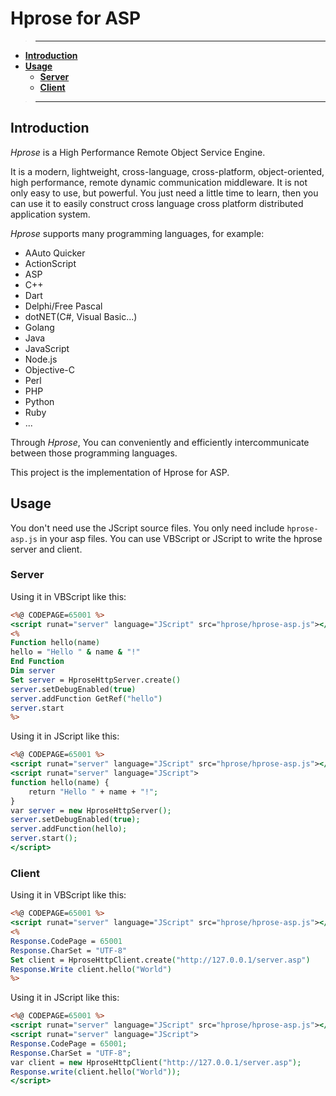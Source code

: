 # Hprose for ASP

>---
- **[Introduction](#introduction)**
- **[Usage](#usage)**
    - **[Server](#server)**
    - **[Client](#client)**

>---

## Introduction

*Hprose* is a High Performance Remote Object Service Engine.

It is a modern, lightweight, cross-language, cross-platform, object-oriented, high performance, remote dynamic communication middleware. It is not only easy to use, but powerful. You just need a little time to learn, then you can use it to easily construct cross language cross platform distributed application system.

*Hprose* supports many programming languages, for example:

* AAuto Quicker
* ActionScript
* ASP
* C++
* Dart
* Delphi/Free Pascal
* dotNET(C#, Visual Basic...)
* Golang
* Java
* JavaScript
* Node.js
* Objective-C
* Perl
* PHP
* Python
* Ruby
* ...

Through *Hprose*, You can conveniently and efficiently intercommunicate between those programming languages.

This project is the implementation of Hprose for ASP.

## Usage

You don't need use the JScript source files. You only need include `hprose-asp.js` in your asp files. You can use VBScript or JScript to write the hprose server and client.

### Server

Using it in VBScript like this:

```asp
<%@ CODEPAGE=65001 %>
<script runat="server" language="JScript" src="hprose/hprose-asp.js"></script>
<%
Function hello(name)
hello = "Hello " & name & "!"
End Function
Dim server
Set server = HproseHttpServer.create()
server.setDebugEnabled(true)
server.addFunction GetRef("hello")
server.start
%>
```

Using it in JScript like this:

```asp
<%@ CODEPAGE=65001 %>
<script runat="server" language="JScript" src="hprose/hprose-asp.js"></script>
<script runat="server" language="JScript">
function hello(name) {
    return "Hello " + name + "!";
}
var server = new HproseHttpServer();
server.setDebugEnabled(true);
server.addFunction(hello);
server.start();
</script>
```

### Client

Using it in VBScript like this:

```asp
<%@ CODEPAGE=65001 %>
<script runat="server" language="JScript" src="hprose/hprose-asp.js"></script>
<%
Response.CodePage = 65001
Response.CharSet = "UTF-8"
Set client = HproseHttpClient.create("http://127.0.0.1/server.asp")
Response.Write client.hello("World")
%>
```

Using it in JScript like this:

```asp
<%@ CODEPAGE=65001 %>
<script runat="server" language="JScript" src="hprose/hprose-asp.js"></script>
<script runat="server" language="JScript">
Response.CodePage = 65001;
Response.CharSet = "UTF-8";
var client = new HproseHttpClient("http://127.0.0.1/server.asp");
Response.write(client.hello("World"));
</script>
```
